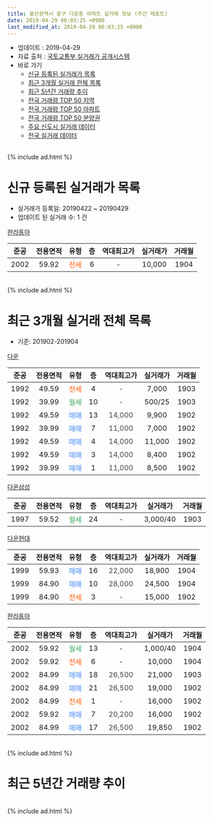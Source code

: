 ```yaml
---
title: 울산광역시 중구 다운동 아파트 실거래 정보 (주간 레포트)
date: 2019-04-29 06:03:25 +0900
last_modified_at: 2019-04-29 06:03:25 +0900
---
```


* 업데이트 : 2019-04-29
* 자료 출처 : [국토교통부 실거래가 공개시스템](http://rt.molit.go.kr)
* 바로 가기
    * [신규 등록된 실거래가 목록](#신규-등록된-실거래가-목록)
    * [최근 3개월 실거래 전체 목록](#최근-3개월-실거래-전체-목록)
    * [최근 5년간 거래량 추이](#최근-5년간-거래량-추이)
    * [전국 거래량 TOP 50 지역](https://inasie.github.io/apt-trade-info/최근-3개월-전국에서-가장-거래가-많이-발생한-지역)
    * [전국 거래량 TOP 50 아파트](https://inasie.github.io/apt-trade-info/최근-3개월-전국에서-가장-거래가-많이-발생한-아파트)
    * [전국 거래량 TOP 50 분양권](https://inasie.github.io/apt-trade-info/최근-3개월-전국에서-가장-거래가-많이-발생한-분양권)
    * [주요 신도시 실거래 데이터](https://inasie.github.io/apt-trade-info/주요-신도시)
    * [전국 실거래 데이터](https://inasie.github.io/apt-trade-info/전국)
<br>
{% include ad.html %}
<br>

# 신규 등록된 실거래가 목록
* 실거래가 등록일: 20190422 ~ 20190429
* 업데이트 된 실거래 수: 1 건


[한라동아](https://search.naver.com/search.naver?query=%EC%9A%B8%EC%82%B0%EA%B4%91%EC%97%AD%EC%8B%9C+%EC%A4%91%EA%B5%AC+%EB%8B%A4%EC%9A%B4%EB%8F%99+%ED%95%9C%EB%9D%BC%EB%8F%99%EC%95%84)

|준공|전용면적|유형|층|역대최고가|실거래가|거래월|
|:---:|:---:|:---:|:---:|:---:|:---:|:---:|
|2002|59.92|<span style="color:#ff5a00">전세</span>|6|<span style="color:#444444">-</span>|10,000|1904|


<br>
{% include ad.html %}
<br>

# 최근 3개월 실거래 전체 목록
* 기준: 201902-201904


[다운](https://search.naver.com/search.naver?query=%EC%9A%B8%EC%82%B0%EA%B4%91%EC%97%AD%EC%8B%9C+%EC%A4%91%EA%B5%AC+%EB%8B%A4%EC%9A%B4%EB%8F%99+%EB%8B%A4%EC%9A%B4)

|준공|전용면적|유형|층|역대최고가|실거래가|거래월|
|:---:|:---:|:---:|:---:|:---:|:---:|:---:|
|1992|49.59|<span style="color:#ff5a00">전세</span>|4|<span style="color:#444444">-</span>|7,000|1903|
|1992|39.99|<span style="color:#34a853">월세</span>|10|<span style="color:#444444">-</span>|500/25|1903|
|1992|49.59|<span style="color:#4285f3">매매</span>|13|<span style="color:#444444">14,000</span>|9,900|1902|
|1992|39.99|<span style="color:#4285f3">매매</span>|7|<span style="color:#444444">11,000</span>|7,000|1902|
|1992|49.59|<span style="color:#4285f3">매매</span>|4|<span style="color:#444444">14,000</span>|11,000|1902|
|1992|49.59|<span style="color:#4285f3">매매</span>|3|<span style="color:#444444">14,000</span>|8,400|1902|
|1992|39.99|<span style="color:#4285f3">매매</span>|1|<span style="color:#444444">11,000</span>|8,500|1902|

[다운삼성](https://search.naver.com/search.naver?query=%EC%9A%B8%EC%82%B0%EA%B4%91%EC%97%AD%EC%8B%9C+%EC%A4%91%EA%B5%AC+%EB%8B%A4%EC%9A%B4%EB%8F%99+%EB%8B%A4%EC%9A%B4%EC%82%BC%EC%84%B1)

|준공|전용면적|유형|층|역대최고가|실거래가|거래월|
|:---:|:---:|:---:|:---:|:---:|:---:|:---:|
|1997|59.52|<span style="color:#34a853">월세</span>|24|<span style="color:#444444">-</span>|3,000/40|1903|

[다운현대](https://search.naver.com/search.naver?query=%EC%9A%B8%EC%82%B0%EA%B4%91%EC%97%AD%EC%8B%9C+%EC%A4%91%EA%B5%AC+%EB%8B%A4%EC%9A%B4%EB%8F%99+%EB%8B%A4%EC%9A%B4%ED%98%84%EB%8C%80)

|준공|전용면적|유형|층|역대최고가|실거래가|거래월|
|:---:|:---:|:---:|:---:|:---:|:---:|:---:|
|1999|59.93|<span style="color:#4285f3">매매</span>|16|<span style="color:#444444">22,000</span>|18,900|1904|
|1999|84.90|<span style="color:#4285f3">매매</span>|10|<span style="color:#444444">28,000</span>|24,500|1904|
|1999|84.90|<span style="color:#ff5a00">전세</span>|3|<span style="color:#444444">-</span>|15,000|1902|

[한라동아](https://search.naver.com/search.naver?query=%EC%9A%B8%EC%82%B0%EA%B4%91%EC%97%AD%EC%8B%9C+%EC%A4%91%EA%B5%AC+%EB%8B%A4%EC%9A%B4%EB%8F%99+%ED%95%9C%EB%9D%BC%EB%8F%99%EC%95%84)

|준공|전용면적|유형|층|역대최고가|실거래가|거래월|
|:---:|:---:|:---:|:---:|:---:|:---:|:---:|
|2002|59.92|<span style="color:#34a853">월세</span>|13|<span style="color:#444444">-</span>|1,000/40|1904|
|2002|59.92|<span style="color:#ff5a00">전세</span>|6|<span style="color:#444444">-</span>|10,000|1904|
|2002|84.99|<span style="color:#4285f3">매매</span>|18|<span style="color:#444444">26,500</span>|21,000|1903|
|2002|84.99|<span style="color:#4285f3">매매</span>|21|<span style="color:#444444">26,500</span>|19,000|1902|
|2002|84.99|<span style="color:#ff5a00">전세</span>|1|<span style="color:#444444">-</span>|16,000|1902|
|2002|59.92|<span style="color:#4285f3">매매</span>|7|<span style="color:#444444">20,200</span>|16,000|1902|
|2002|84.99|<span style="color:#4285f3">매매</span>|17|<span style="color:#444444">26,500</span>|19,850|1902|


<br>
{% include ad.html %}
<br>

# 최근 5년간 거래량 추이


<div style="width:100%;">
    <canvas id="deal_progress" height="200"></canvas>
</div>

<script>
new Chart(document.getElementById("deal_progress"), {
    type: 'line',
    data: {
        labels: ['201404','201405','201406','201407','201408','201409','201410','201411','201412','201501','201502','201503','201504','201505','201506','201507','201508','201509','201510','201511','201512','201601','201602','201603','201604','201605','201606','201607','201608','201609','201610','201611','201612','201701','201702','201703','201704','201705','201706','201707','201708','201709','201710','201711','201712','201801','201802','201803','201804','201805','201806','201807','201808','201809','201810','201811','201812','201901','201902','201903','201904'],
        datasets: [{
            label: '매매',
            pointRadius: 1,
            data: [18, 16, 11, 17, 15, 34, 24, 14, 15, 22, 17, 34, 22, 26, 20, 26, 12, 21, 21, 15, 13, 6, 12, 19, 15, 10, 8, 17, 17, 16, 13, 12, 16, 16, 9, 12, 9, 13, 12, 11, 5, 6, 10, 9, 16, 6, 4, 8, 3, 8, 5, 6, 3, 6, 7, 6, 7, 4, 8, 1, 2],
            borderColor: "rgba(255, 201, 14, 1)",
            backgroundColor: "rgba(255, 201, 14, 0.5)",
            fill: false,
            lineTension: 0
        },{
            label: '전월세',
            pointRadius: 1,
            data: [4, 5, 3, 8, 4, 6, 7, 8, 3, 5, 5, 8, 12, 6, 9, 6, 4, 6, 3, 9, 8, 3, 5, 10, 3, 3, 3, 8, 3, 3, 2, 5, 4, 5, 5, 3, 8, 4, 5, 6, 4, 5, 2, 3, 4, 4, 0, 3, 3, 7, 0, 5, 4, 1, 4, 5, 0, 3, 2, 3, 2],
            borderColor: "rgba(0, 141, 185, 1)",
            backgroundColor: "rgba(0, 141, 185, 0.5)",
            fill: false,
            lineTension: 0
        }
        ]
    },
    options: {
        responsive: true,
        title: {
            display: false
        },
        tooltips: {
            mode: 'index',
            intersect: false
        },
        hover: {
            mode: 'nearest',
            intersect: true
        },
        scales: {
            xAxes: [{
                display: true,
                scaleLabel: {
                    display: true,
                    labelString: '년/월'
                }
            }],
            yAxes: [{
                display: true,
                ticks: {
                    suggestedMin: 0,
                },
                scaleLabel: {
                    display: true,
                    labelString: '실거래 수'
                }
            }]
        }
    }
});

</script>


<br>
{% include ad.html %}
<br>

